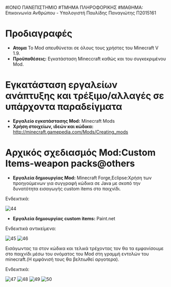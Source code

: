 #ΙΟΝΙΟ ΠΑΝΕΠΙΣΤΗΜΙΟ 
#ΤΜΗΜΑ ΠΛΗΡΟΦΟΡΙΚΗΣ
#ΜΑΘΗΜΑ: Επικοινωνία Ανθρώπου - Υπολογιστή
Παυλίδης Παναγιώτης
Π2015161

Προδιαγραφές
============

 - **Ατομα** Το Mod απευθύνεται σε όλους τους χρήστες του Minecraft V 1.9.
 - **Προϋποθέσεις:** Εγκατάσταση Mineccraft καθώς και του συγκεκριμένου Mod.

Εγκατάσταση εργαλείων ανάπτυξης και τρέξιμο/αλλαγές σε υπάρχοντα παραδείγματα
========================================================================

 - **Εργαλείο εγκατάστασης Mod:** Minecraft Mods
 - **Χρήση στοιχείων, ιδεών και κώδικα:** http://minecraft.gamepedia.com/Mods/Creating_mods

Αρχικός σχεδιασμός Mod:Custom Items-weapon packs@others
============================

 - **Εργαλεία δημιουργίας Mod:** Minecraft Forge,Eclipse:Χρήση των προηγούμενων για συγγραφή κώδικα σε Java με σκοπό την
 δυνατότητα εισαγωγής custom items στο παιχνίδι.
 
 Ενδεικτικά:
 
 ![44](https://cloud.githubusercontent.com/assets/22712175/20069947/4974cd7e-a527-11e6-8f29-e014999a9752.png)
 
  - **Εργαλεία δημιουργίας custom items:** Paint.net 
  
 Ενδεικτικά αντικείμενα:
 
 ![45](https://cloud.githubusercontent.com/assets/22712175/20070263/653cd0d2-a528-11e6-831a-73277befab54.png)
 ![46](https://cloud.githubusercontent.com/assets/22712175/20070348/c91f2852-a528-11e6-91f0-dc8530a76532.png)
 
 Εισάγωντας τα στον κώδικα και τελικά τρέχοντας τον θα τα εμφανίσουμε στο παιχνίδι μέσω του ονόματος του Mod στη γραμμή εντολών του     minecraft.(Η εμφάνισή τους θα βελτιωθεί αργοτερα).
 
 Ενδεικτικά:
 
 ![47](https://cloud.githubusercontent.com/assets/22712175/20070762/59fe679c-a52a-11e6-8409-3a02fd6fe78e.png)
 ![48](https://cloud.githubusercontent.com/assets/22712175/20070785/6d4cf26e-a52a-11e6-83e1-6629b4e9a06d.png)
 ![49](https://cloud.githubusercontent.com/assets/22712175/20070805/80821e04-a52a-11e6-9608-5e44faa303be.png)
 ![50](https://cloud.githubusercontent.com/assets/22712175/20070817/9557b384-a52a-11e6-93df-c424e63620af.png)
